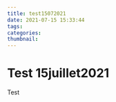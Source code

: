 ```yaml
---
title: test15072021
date: 2021-07-15 15:33:44
tags:
categories:
thumbnail:
---
```


# Test 15juillet2021

Test